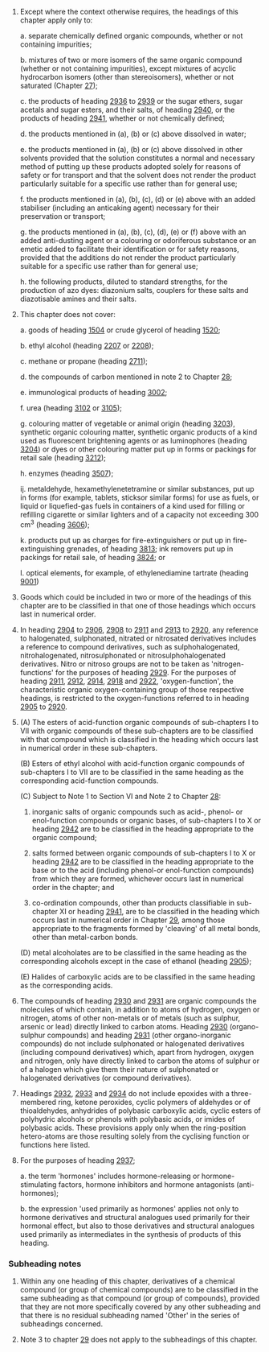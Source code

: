 1. Except where the context otherwise requires, the headings of this chapter apply only to:

    a. separate chemically defined organic compounds, whether or not containing impurities;
    
    b. mixtures of two or more isomers of the same organic compound (whether or not containing impurities), except mixtures of acyclic hydrocarbon isomers (other than stereoisomers), whether or not saturated (Chapter [27](/chapters/27));
    
    c. the products of heading [2936](/headings/2936) to [2939](/headings/2939) or the sugar ethers, sugar acetals and sugar esters, and their salts, of heading [2940](/headings/2940), or the products of heading [2941](/headings/2941), whether or not chemically defined;
    
    d. the products mentioned in (a), (b) or (c) above dissolved in water;
    
    e. the products mentioned in (a), (b) or (c) above dissolved in other solvents provided that the solution constitutes a normal and necessary method of putting up these products adopted solely for reasons of safety or for transport and that the solvent does not render the product particularly suitable for a specific use rather than for general use;
    
    f. the products mentioned in (a), (b), (c), (d) or (e) above with an added stabiliser (including an anticaking agent) necessary for their preservation or transport;
    
    g. the products mentioned in (a), (b), (c), (d), (e) or (f) above with an added anti-dusting agent or a colouring or odoriferous substance or an emetic added to facilitate their identification or for safety reasons, provided that the additions do not render the product particularly suitable for a specific use rather than for general use;
    
    h. the following products, diluted to standard strengths, for the production of azo dyes: diazonium salts, couplers for these salts and diazotisable amines and their salts.

2. This chapter does not cover:

    a. goods of heading [1504](/headings/1504) or crude glycerol of heading [1520](/headings/1520);
    
    b. ethyl alcohol (heading [2207](/headings/2207) or [2208](/headings/2208));
    
    c. methane or propane (heading [2711](/headings/2711));
    
    d. the compounds of carbon mentioned in note 2 to Chapter [28](/chapters/28);
    
    e. immunological products of heading [3002](/headings/3002);
    
    f. urea (heading [3102](/headings/3102) or [3105](/headings/3105));
    
    g. colouring matter of vegetable or animal origin (heading [3203](/headings/3203)), synthetic organic colouring matter, synthetic organic products of a kind used as fluorescent brightening agents or as luminophores (heading [3204](/headings/3204)) or dyes or other colouring matter put up in forms or packings for retail sale (heading [3212](/headings/3212));
    
    h. enzymes (heading [3507](/headings/3507));
    
    ij. metaldehyde, hexamethylenetetramine or similar substances, put up in forms (for example, tablets, sticksor similar forms) for use as fuels, or liquid or liquefied-gas fuels in containers of a kind used for filling or refilling cigarette or similar lighters and of a capacity not exceeding 300 cm<sup>3</sup> (heading [3606](/headings/3606));
    
    k. products put up as charges for fire-extinguishers or put up in fire-extinguishing grenades, of heading [3813](/headings/3813); ink removers put up in packings for retail sale, of heading [3824](/headings/3824); or
    
    l. optical elements, for example, of ethylenediamine tartrate (heading [9001](/headings/9001))

3. Goods which could be included in two or more of the headings of this chapter are to be classified in that one of those headings which occurs last in numerical order.

4. In heading [2904](/headings/2904) to [2906](/headings/2906), [2908](/headings/2908) to [2911](/headings/2911) and [2913](/headings/2913) to [2920](/headings/2920), any reference to halogenated, sulphonated, nitrated or nitrosated derivatives includes a reference to compound derivatives, such as sulphohalogenated, nitrohalogenated, nitrosulphonated or nitrosulphohalogenated derivatives. Nitro or nitroso groups are not to be taken as 'nitrogen-functions' for the purposes of heading [2929](/headings/2929). For the purposes of heading [2911](/headings/2911), [2912](/headings/2912), [2914](/headings/2914), [2918](/headings/2918) and [2922](/headings/2922), 'oxygen-function', the characteristic organic oxygen-containing group  of those respective headings, is restricted to the oxygen-functions referred to in heading [2905](/headings/2905) to [2920](/headings/2920).

5. (A) The esters of acid-function organic compounds of sub-chapters I to VII with organic compounds of these sub-chapters are to be classified with that compound which is classified in the heading which occurs last in numerical order in these sub-chapters.

    (B) Esters of ethyl alcohol with acid-function organic compounds of sub-chapters I to VII are to be classified in the same heading as the corresponding acid-function compounds.
    
    (C) Subject to Note 1 to Section VI and Note 2 to Chapter [28](/chapters/28):
    
    1. inorganic salts of organic compounds such as acid-, phenol- or enol-function compounds or organic bases, of sub-chapters I to X or heading [2942](/headings/2942) are to be classified in the heading appropriate to the organic compound;
       
    2. salts formed between organic compounds of sub-chapters I to X or heading [2942](/headings/2942) are to be classified in the heading appropriate to the base or to the acid (including phenol-or enol-function compounds) from which they are formed, whichever occurs last in numerical order in the chapter; and
       
    3. co-ordination compounds, other than products classifiable in sub-chapter XI or heading [2941](/headings/2941), are to be classified in the heading which occurs last in numerical order in Chapter [29](/chapters/29), among those appropriate to the fragments formed by 'cleaving' of all metal bonds, other than metal-carbon bonds.
    
    (D) metal alcoholates are to be classified in the same heading as the corresponding alcohols except in the case of ethanol (heading [2905](/headings/2905));
    
    (E) Halides of carboxylic acids are to be classified in the same heading as the corresponding acids.

6. The compounds of heading [2930](/headings/2930) and [2931](/headings/2931) are organic compounds the molecules of which contain, in addition to atoms of hydrogen, oxygen or nitrogen, atoms of other non-metals or of metals (such as sulphur, arsenic or lead) directly linked to carbon atoms. Heading [2930](/headings/2930) (organo-sulphur compounds) and heading [2931](/headings/2931) (other organo-inorganic compounds) do not include sulphonated or halogenated derivatives (including compound derivatives) which, apart from
hydrogen, oxygen and nitrogen, only have directly linked to carbon the atoms of sulphur or of a halogen which give them their nature of sulphonated or halogenated derivatives (or compound derivatives).

7. Headings [2932](/headings/2932), [2933](/headings/2933) and [2934](/headings/2934) do not include epoxides with a three-membered ring, ketone peroxides, cyclic polymers of aldehydes or of thioaldehydes, anhydrides of polybasic carboxylic acids, cyclic esters of polyhydric alcohols or phenols with polybasic acids, or imides of polybasic acids. These provisions apply only when the ring-position hetero-atoms are those resulting solely from the cyclising function or functions here listed.

8. For the purposes of heading [2937](/headings/2937);

    a. the term 'hormones' includes hormone-releasing or hormone-stimulating factors, hormone inhibitors and hormone antagonists (anti-hormones);
    
    b. the expression 'used primarily as hormones' applies not only to hormone derivatives and structural analogues used primarily for their hormonal effect, but also to those derivatives and structural analogues used primarily as intermediates in the synthesis of products of this heading.

### Subheading notes

1. Within any one heading of this chapter, derivatives of a chemical compound (or group of chemical compounds) are to be classified in the same subheading as that compound (or group of compounds), provided that they are not more specifically covered by any other subheading and that there is no residual subheading
named 'Other' in the series of subheadings concerned.

2. Note 3 to chapter [29](/chapters/29) does not apply to the subheadings of this chapter.
